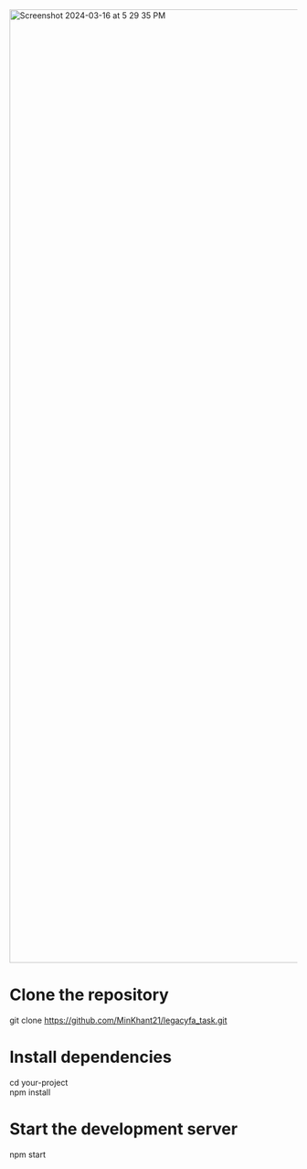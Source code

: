 
<img width="1669" alt="Screenshot 2024-03-16 at 5 29 35 PM" src="https://github.com/MinKhant21/legacyfa_task/assets/102233767/1b338702-f268-4e01-8811-8de2f1ace625">


# Clone the repository
git clone https://github.com/MinKhant21/legacyfa_task.git 

# Install dependencies
cd your-project
<br/>
npm install

# Start the development server
npm start

